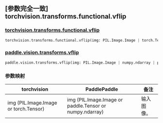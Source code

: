 ## [参数完全一致] torchvision.transforms.functional.vflip

### [torchvision.transforms.functional.vflip](https://pytorch.org/vision/main/generated/torchvision.transforms.functional.vflip.html)

```python
torchvision.transforms.functional.vflip(img: PIL.Image.Image | torch.Tensor)
```

### [paddle.vision.transforms.vflip](https://www.paddlepaddle.org.cn/documentation/docs/zh/develop/api/paddle/vision/transforms/vflip_cn.html#vflip)

```python
paddle.vision.transforms.vflip(img: PIL.Image.Image | numpy.ndarray | paddle.Tensor)
```


### 参数映射

| torchvision | PaddlePaddle            | 备注                                                         |
| --------------------------------------- | ----------------------------------------- | ------------------------------------------------------------ |
| img (PIL.Image.Image or torch.Tensor)   | img (PIL.Image.Image or paddle.Tensor or numpy.ndarray)    | 输入图像。 |

